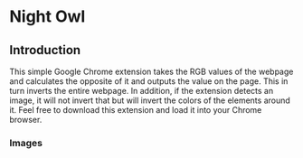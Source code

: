 # Night Owl

## Introduction

This simple Google Chrome extension takes the RGB values of the webpage and calculates the opposite of it and outputs the value on the page. This in turn inverts the entire webpage. In addition, if the extension detects an image, it will not invert that but will invert the colors of the elements around it. Feel free to download this extension and load it into your Chrome browser.

### Images

